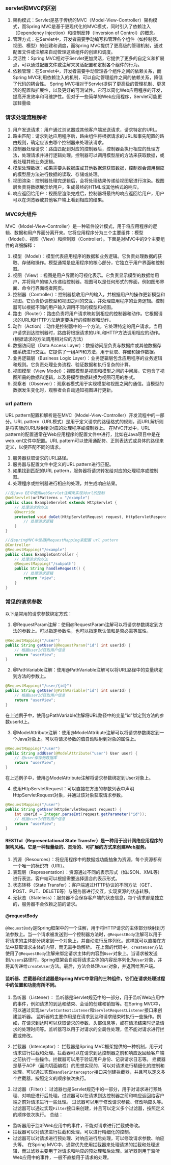### servlet和MVC的区别
1. 架构模式：Servlet是基于传统的MVC（Model-View-Controller）架构模式，而Spring MVC是基于更现代化的MVC模式，同时引入了依赖注入（Dependency Injection）和控制反转（Inversion of Control）的概念。
2. 管理方式：在Servlet中，开发者需要手动编写和管理各个组件（如控制器、视图、模型）的创建和调度，而Spring MVC提供了更高级的管理机制，通过配置文件或注解来自动管理这些组件的创建和调度。
3. 灵活性：Spring MVC相对于Servlet更加灵活，它提供了更多的自定义和扩展点，可以通过配置文件或注解来灵活配置和定制各个组件的行为。
4.  依赖管理：在Servlet中，开发者需要手动管理各个组件之间的依赖关系，而Spring MVC利用依赖注入的机制，可以自动管理组件之间的依赖关系，降低了代码的耦合性。
Spring MVC相对于Servlet提供了更高级的管理机制、更灵活的配置和扩展性，以及更好的可测试性。它可以简化Web应用程序的开发，提高开发效率和可维护性。但对于一些简单的Web应用程序，Servlet可能更加轻量级

### 请求处理流程解析
1. 用户发送请求：用户通过浏览器或其他客户端发送请求，请求特定的URL。
2. 路由匹配：请求到达应用程序后，路由组件将根据请求的URL和事先配置的路由规则，确定应该由哪个控制器来处理该请求。
3. 控制器处理请求：路由匹配到对应的控制器后，控制器会执行相应的处理方法，处理请求并进行逻辑处理。控制器可以调用模型层的方法来获取数据，或者处理其他业务逻辑。
4. 模型处理数据：如果需要从数据库或其他数据源获取数据，控制器会调用相应的模型层方法进行数据的读取、存储或处理。
5. 视图渲染：控制器处理完逻辑后，会将处理结果传递给视图层进行渲染。视图层负责将数据展示给用户，生成最终的HTML或其他格式的响应。
6. 响应返回给用户：视图层渲染完成后，控制器将最终的响应返回给用户，用户可以在浏览器或其他客户端上看到相应的结果。

### MVC9大组件
MVC（Model-View-Controller）是一种软件设计模式，用于将应用程序的逻辑、数据和用户界面分离开来。它将应用程序分为三个主要组件：模型（Model）、视图（View）和控制器（Controller）。下面是对MVC中的9个主要组件的详细解释：
1. 模型（Model）：模型代表应用程序的数据和业务逻辑。它负责处理数据的获取、存储和操作。模型通常是应用程序的核心部分，它独立于用户界面和控制器。
2. 视图（View）：视图是用户界面的可视化表示。它负责显示模型的数据给用户，并将用户的输入传递给控制器。视图可以是任何形式的界面，例如图形界面、命令行界面或者网页。
3. 控制器（Controller）：控制器接收用户的输入，并根据用户的操作更新模型和视图。它负责协调模型和视图之间的交互，并处理应用程序的业务逻辑。控制器可以根据不同的用户输入调用不同的模型和视图。
4. 路由（Router）：路由负责将用户请求映射到相应的控制器和动作。它根据请求的URL和HTTP方法确定要执行的控制器和动作。
5. 动作（Action）：动作是控制器中的一个方法，它处理特定的用户请求。当用户请求到达控制器时，路由将根据请求的URL和HTTP方法调用相应的动作。(根据请求的方法调用相对应的方法)
6. 数据访问层（Data Access Layer）：数据访问层负责与数据库或其他数据存储系统进行交互。它提供了一组API和方法，用于获取、存储和操作数据。
7. 业务逻辑层（Business Logic Layer）：业务逻辑层包含应用程序的业务逻辑和规则。它负责处理业务流程、验证数据和执行复杂的计算。
8. 视图模型（View Model）：视图模型是视图和模型之间的中间层。它包含了视图所需的数据和逻辑，以及将模型数据转换为视图可用的格式。
9. 观察者（Observer）：观察者模式用于实现模型和视图之间的通信。当模型的数据发生变化时，观察者会自动通知视图进行更新。

### url pattern
URL pattern配置和解析是在MVC（Model-View-Controller）开发流程中的一部分。URL pattern（URL模式）是用于定义请求的路径格式的规则，而URL解析则是将实际的URL映射到对应的处理程序或控制器上。
在MVC开发中，URL pattern的配置通常在Web应用程序的配置文件中进行，比如在Java项目中是在web.xml文件中配置。URL pattern可以使用通配符、正则表达式或具体的路径来定义，以便匹配不同的请求。
1. 服务器获取请求的URL路径。
2. 服务器与配置文件中定义的URL pattern进行匹配。
3. 如果找到匹配的URL pattern，服务器将请求转发给对应的处理程序或控制器。
4. 处理程序或控制器进行相应的处理，并生成响应结果。
``` java
//在java EE中使用webServlet注解来实现对url的控制
@WebServlet(urlPatterns = "/example")
public class ExampleServlet extends HttpServlet {
    // 处理请求的方法
    @Override
    protected void doGet(HttpServletRequest request, HttpServletResponse response) throws ServletException, IOException {
        // 处理请求逻辑
    }
}

//在springMVC中使用@RequestMapping来配置 url pattern
@Controller
@RequestMapping("/example")
public class ExampleController {
    // 处理请求的方法
    @RequestMapping("/subpath")
    public String handleRequest() {
        // 处理请求逻辑
        return "view";
    }
}
```
### 常见的请求参数

以下是常用的请求参数绑定方式：
1. @RequestParam注解：使用@RequestParam注解可以将请求参数绑定到方法的参数上。可以指定参数名，也可以指定默认值和是否必需等属性。

```java
@RequestMapping("/user")
public String getUser(@RequestParam("id") int userId) {
    // 根据userId获取用户信息
    return "userView";
}
```
2. @PathVariable注解：使用@PathVariable注解可以将URL路径中的变量绑定到方法的参数上。

```java
@RequestMapping("/user/{id}")
public String getUser(@PathVariable("id") int userId) {
    // 根据userId获取用户信息
    return "userView";
}
```
在上述例子中，使用@PathVariable注解将URL路径中的变量"id"绑定到方法的参数userId上。

3. @ModelAttribute注解：使用@ModelAttribute注解可以将请求参数绑定到一个Java对象上。可以将请求参数的值自动映射到对象的属性上。
```java
@RequestMapping("/user")
public String addUser(@ModelAttribute("user") User user) {
    // 将user保存到数据库
    return "userView";
}
```
在上述例子中，使用@ModelAttribute注解将请求参数绑定到User对象上。

4. 使用HttpServletRequest：可以直接在方法的参数列表中声明HttpServletRequest对象，并通过该对象获取请求参数。
```java
@RequestMapping("/user")
public String getUser(HttpServletRequest request) {
    int userId = Integer.parseInt(request.getParameter("id"));
    // 根据userId获取用户信息
    return "userView";
}
```
#### RESTful（Representational State Transfer）是一种用于设计网络应用程序的架构风格。它是一种轻量级的、灵活的、可扩展的方式来创建Web服务。
1. 资源（Resources）：将应用程序中的数据或功能抽象为资源，每个资源都有一个唯一的标识符（URI）。
2. 表现层（Representation）：资源通过不同的表示形式（如JSON、XML等）进行表达，客户端可以根据需要选择适合的表示形式。
3. 状态转移（State Transfer）：客户端通过HTTP协议的不同方法（GET、POST、PUT、DELETE等）与服务器进行交互，实现资源的状态转移。
4. 无状态（Stateless）：服务器不会保存客户端的状态信息，每个请求都是独立的，服务器不会依赖之前的请求。

#### @requestBody
`@RequestBody`是Spring框架中的一个注解，用于将HTTP请求的主体部分映射到方法参数上。当一个请求被发送到一个控制器方法时，`@RequestBody`注解可以用于将请求的主体部分绑定到一个对象上，并自动进行反序列化。这样就可以直接在方法中获取请求主体的内容，而无需手动解析。
在上面的代码中，`createUser`方法使用了`@RequestBody`注解来绑定请求主体的内容到`User`对象上。当请求被发送到`/users`路径时，Spring框架会自动将请求主体的内容反序列化为`User`对象，并将其传递给`createUser`方法。最后，方法会处理`User`对象，并返回给客户端。

#### 监听器、拦截器和过滤器是Spring MVC中常用的三种组件，它们在请求处理过程中的位置和功能有所不同。
1. 监听器（Listener）：
监听器是Servlet规范中的一部分，用于监听Web应用中的事件，例如请求的到达和结束、会话的创建和销毁等。在Spring MVC中，可以通过实现`ServletContextListener`和`ServletRequestListener`接口来创建监听器。
监听器的主要作用是在请求到达和请求结束时执行一些操作。例如，在请求到达时可以获取请求的参数、头部信息等，或在请求结束时记录请求的处理时间等。监听器可以用于对请求的全局性处理，但不能对请求进行拦截或修改。
2. 拦截器（Interceptor）：
拦截器是Spring MVC框架提供的一种机制，用于对请求进行拦截和处理。拦截器可以在请求到达控制器之前和响应返回给客户端之前执行一些操作。拦截器可以用于验证用户身份、记录请求日志等。
拦截器是基于AOP（面向切面编程）的思想实现的，可以对请求进行精细化的控制和处理。可以通过实现`HandlerInterceptor`接口来创建拦截器，并且可以定义多个拦截器，按照定义的顺序依次执行。

3. 过滤器（Filter）：
过滤器也是Servlet规范中的一部分，用于对请求进行预处理、对响应进行后处理。过滤器可以在请求到达控制器之前和响应返回给客户端之前对请求进行一些处理。
过滤器可以用于修改请求参数、修改响应头等。过滤器可以通过实现`Filter`接口来创建，并且可以定义多个过滤器，按照定义的顺序依次执行。
总结：
- 监听器用于监听Web应用中的事件，不能对请求进行拦截或修改。
- 拦截器可以对请求进行拦截和处理，可以进行精细化的控制。
- 过滤器可以对请求进行预处理、对响应进行后处理，可以修改请求参数、响应头等。
在Spring MVC中，通常优先使用拦截器来处理请求的拦截和处理逻辑，而过滤器主要用于对请求和响应的预处理和后处理。监听器则用于监听Web应用中的事件，一般不直接用于请求的处理。
